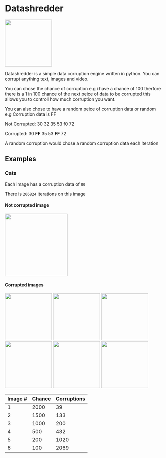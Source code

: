 <h1>Datashredder</h1>
<img src="https://github.com/awesomelewis2007/Datashredder/blob/main/Logos/logo_dark.png?raw=true" width="150"></img>

Datashredder is a simple data corruption engine written in python. You can corrupt anything text, images and video.


You can chose the chance of corruption e.g i have a chance of 100 therfore there is a 1 in 100 chance of the next peice of data to be corrupted this allows you to controll how much corruption you want.

You can also chose to have a random peice of corruption data or random
e.g
Corruption data is FF

Not Corrupted: 30 32 35 53 f0 72

Corrupted: 30 **FF** 35 53 **FF** 72

A random corruption would chose a random corruption data each iteration
## Examples
### Cats
Each image has a corruption data of `00`

There is `206824` iterations on this image
#### Not corrupted image
<img src="https://raw.githubusercontent.com/awesomelewis2007/Datashredder/main/Documentation/Test%20images/cat.jpg" width="200"></img>
#### Corrupted images
<img src="https://raw.githubusercontent.com/awesomelewis2007/Datashredder/main/Documentation/Corrupted%20images/Cat_39_corruptions.jpg" width="150"></img>
<img src="https://raw.githubusercontent.com/awesomelewis2007/Datashredder/main/Documentation/Corrupted%20images/Cat_133_corruptions.jpg" width="150"></img>
<img src="https://raw.githubusercontent.com/awesomelewis2007/Datashredder/main/Documentation/Corrupted%20images/Cat_200_corruptions.jpg" width="150"></img>
<img src="https://raw.githubusercontent.com/awesomelewis2007/Datashredder/main/Documentation/Corrupted%20images/Cat_432_corruptions.jpg" width="150"></img>
<img src="https://raw.githubusercontent.com/awesomelewis2007/Datashredder/main/Documentation/Corrupted%20images/Cat_1020_corruptions.jpg" width="150"></img>
<img src="https://raw.githubusercontent.com/awesomelewis2007/Datashredder/main/Documentation/Corrupted%20images/Cat_2069_corruptions.jpg" width="150"></img>

| Image # | Chance | Corruptions |
|---------|--------|-------------|
| 1       | 2000   | 39          |
| 2       | 1500   | 133         |
| 3       | 1000   | 200         |
| 4       | 500    | 432         |
| 5       | 200    | 1020        |
| 6       | 100    | 2069        |
